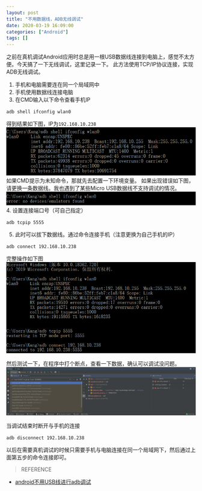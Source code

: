 ```yaml
---
layout: post
title: "不用数据线，ADB无线调试"
date: 2020-03-19 16:09:00
categories: ["Android"]
tags: []
---
```

之前在真机调试Android应用时总是用一根USB数据线连接到电脑上，感觉不太方便。今天搞了一下无线调试，这里记录一下。<!--more-->
此方法使用TCP/IP协议连接，实现ADB无线调试。
1. 手机和电脑需要连在同一个局域网中
2. 手机使用数据线连接电脑
3. 在CMD输入以下命令查看手机IP
```shell
adb shell ifconfig wlan0
```
得到结果如下图，IP为`192.168.10.238`
[![查看ip](/img/0028/0028-1.png "查看ip")](/img/0028/0028-1.png "查看ip")
如果CMD提示为未知命令，那就先去配置一下环境变量。
如果出现错误如下图，请更换一条数据线。我也遇到了某些Micro USB数据线不支持调试的情况。
[![未发现设备](/img/0028/0028-2.png "未发现设备")](/img/0028/0028-2.png "未发现设备")
4. 设置连接端口号（可自己指定）
```shell
adb tcpip 5555
```
5. 此时可以拔下数据线。通过命令连接手机（注意更换为自己手机的IP）
```shell
adb connect 192.168.10.238
```

完整操作如下图
[![完整操作](/img/0028/0028-3.png "完整操作")](/img/0028/0028-3.png "完整操作")

然后测试一下，在程序中打个断点，查看一下数据，确认可以调试没问题。
[![成功调试图](/img/0028/0028-4.png "成功调试图")](/img/0028/0028-4.png "成功调试图")

当调试结束时断开与手机的连接
```shell
adb disconnect 192.168.10.238
```
以后在需要真机调试的时候只需要手机与电脑连接在同一个局域网下，然后通过上面第五步的命令连接即可。

> REFERENCE
- <a href="https://blog.csdn.net/u012124438/article/details/94434369?depth_1-utm_source=distribute.pc_relevant.none-task&utm_source=distribute.pc_relevant.none-task" target="_blank">android不用USB线进行adb调试</a>
